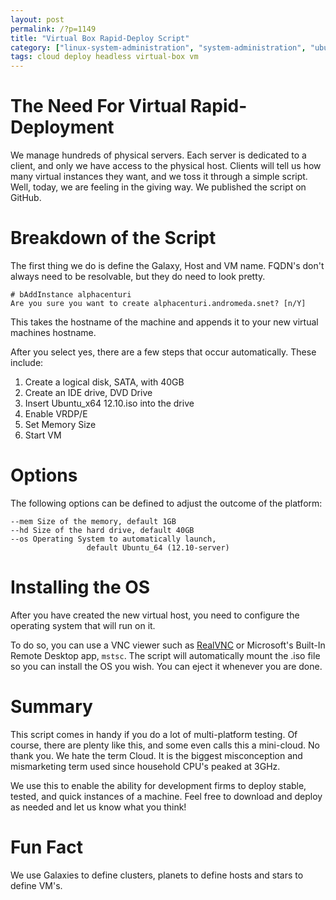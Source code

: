 ```yaml
---
layout: post
permalink: /?p=1149
title: "Virtual Box Rapid-Deploy Script"
category: ["linux-system-administration", "system-administration", "ubuntu-linux-system-administration"]
tags: cloud deploy headless virtual-box vm
---
```

# The Need For Virtual Rapid-Deployment

We manage hundreds of physical servers. Each server is dedicated to a client, and only we have access to the physical host. Clients will tell us how many virtual instances they want, and we toss it through a simple script. Well, today, we are feeling in the giving way. We published the script on GitHub.

# Breakdown of the Script

The first thing we do is define the Galaxy, Host and VM name. FQDN's don't always need to be resolvable, but they do need to look pretty.

    # bAddInstance alphacenturi
    Are you sure you want to create alphacenturi.andromeda.snet? [n/Y]

This takes the hostname of the machine and appends it to your new virtual machines hostname.

After you select yes, there are a few steps that occur automatically. These include:

1. Create a logical disk, SATA, with 40GB
2. Create an IDE drive, DVD Drive
3. Insert Ubuntu\_x64 12.10.iso into the drive
4. Enable VRDP/E
5. Set Memory Size
6. Start VM

# Options

The following options can be defined to adjust the outcome of the platform:

    --mem Size of the memory, default 1GB
    --hd Size of the hard drive, default 40GB
    --os Operating System to automatically launch, 
                     default Ubuntu_64 (12.10-server)

# Installing the OS

After you have created the new virtual host, you need to configure the operating system that will run on it.

To do so, you can use a VNC viewer such as [RealVNC](http://www.realvnc.com/) or Microsoft's Built-In Remote Desktop app, `mstsc`. The script will automatically mount the .iso file so you can install the OS you wish. You can eject it whenever you are done.

# Summary

This script comes in handy if you do a lot of multi-platform testing. Of course, there are plenty like this, and some even calls this a mini-cloud. No thank you. We hate the term Cloud. It is the biggest misconception and mismarketing term used since household CPU's peaked at 3GHz.

We use this to enable the ability for development firms to deploy stable, tested, and quick instances of a machine. Feel free to download and deploy as needed and let us know what you think!

# Fun Fact

We use Galaxies to define clusters, planets to define hosts and stars to define VM's.

